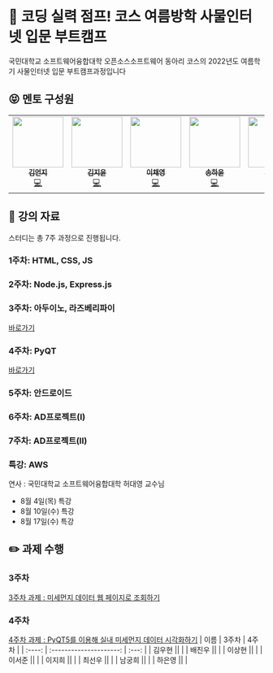 # 🚀 코딩 실력 점프! 코스 여름방학 사물인터넷 입문 부트캠프

국민대학교 소프트웨어융합대학 오픈소스소프트웨어 동아리 코스의 2022년도 여름학기 사물인터넷 입문 부트캠프과정입니다


## :stuck_out_tongue_closed_eyes: 멘토 구성원
<table>
  <tr>
  <td align="center"><a href="https://github.com/Eonji-sw"><img src="https://avatars.githubusercontent.com/u/85453429?v=4" width="100px;" alt=""/><br /><sub><b>김언지</b></sub></a><br /><a href="https://github.com/Eonji-sw" title="Code">💻</a></td>
    <td align="center"><a href="https://github.com/Kim-Jiyun"><img src="https://avatars.githubusercontent.com/u/84488029?v=4" width="100px;" alt=""/><br /><sub><b>김지윤</b></sub></a><br /><a href="https://github.com/Kim-Jiyun" title="Code">💻</a></td>
    <td align="center"><a href="https://github.com/hummingbbird"><img src="https://avatars.githubusercontent.com/u/84303489?v=4" width="100px;" alt=""/><br /><sub><b>이채영</b></sub></a><br /><a href="https://github.com/hummingbbird" title="Code">💻</a></td>
    <td align="center"><a href="https://github.com/hayounSong"><img src="https://avatars.githubusercontent.com/u/39684920?v=4" width="100px;" alt=""/><br /><sub><b>송하윤</b></sub></a><br /><a href="https://github.com/hayounSong" title="Code">💻</a></td>
    <td align="center"><a href="https://github.com/mrgentle1"><img src="https://avatars.githubusercontent.com/u/59019322?v=4" width="100px;" alt=""/><br /><sub><b>김준영</b></sub></a><br /><a href="https://github.com/mrgentle1" title="Code">💻</a></td>
     <td align="center"><a href="https://github.com/jjunh33"><img src="https://avatars.githubusercontent.com/u/57091983?v=4" width="100px;" alt=""/><br /><sub><b>이준혁</b></sub></a><br /><a href="https://github.com/jjunh33" title="Code">💻</a></td>
      <td align="center"><a href="https://github.com/ymw0407"><img src="https://avatars.githubusercontent.com/u/77202633?v=4" width="100px;" alt=""/><br /><sub><b>윤민우</b></sub></a><br /><a href="https://github.com/ymw0407" title="Code">💻</a></td>
    <td align="center"><a href="https://github.com/bentshrimp"><img src="https://avatars.githubusercontent.com/u/39232867?v=4" width="100px;" alt=""/><br /><sub><b>박진우</b></sub></a><br /><a href="https://github.com/bentshrimp" title="Code">💻</a></td>
  </tr>
</table>


## :green_book: 강의 자료

스터디는 총 7주 과정으로 진행됩니다.

### 1주차: HTML, CSS, JS

### 2주차: Node.js, Express.js 

### 3주차: 아두이노, 라즈베리파이
[바로가기](https://github.com/kmu-koss/22_summer_bootcamp/tree/main/week3)
### 4주차: PyQT
[바로가기](https://github.com/kmu-koss/22_summer_bootcamp/tree/main/week4)

### 5주차: 안드로이드

### 6주차: AD프로젝트(I)

### 7주차: AD프로젝트(II)

### 특강: AWS
연사 : 국민대학교 소프트웨어융합대학 허대영 교수님
- 8월 4일(목) 특강
- 8월 10일(수) 특강
- 8월 17일(수) 특강

## :pencil2: 과제 수행 ##

### 3주차
[3주차 과제 : 미세먼지 데이터 웹 페이지로 조회하기](https://github.com/kmu-koss/22_summer_bootcamp/issues/1)
### 4주차
[4주차 과제 : PyQT5를 이용해 실내 미세먼지 데이터 시각화하기](https://github.com/kmu-koss/22_summer_bootcamp/issues/2)
|  이름  |          3주차          | 4주차 |
| :----: | :---------------------: | :---: |
| 김우현 ||       |
| 배진우 ||       |
| 이상현 ||       |
| 이서준 ||       |
| 이지희 ||       |
| 최선우 ||       |
| 남궁희 ||       |
| 하은영 ||       |
